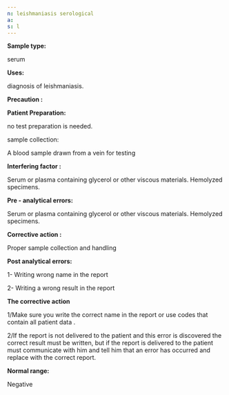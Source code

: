 ```yaml
---
n: leishmaniasis serological
a: 
s: l
--- 
```


__Sample type:__

serum

__Uses:__

diagnosis of  leishmaniasis.

__Precaution :__

__Patient Preparation:__

no test preparation is needed.

 sample collection: 

A blood sample drawn from a vein for testing

__Interfering factor :__

Serum or plasma containing glycerol or other viscous materials. Hemolyzed specimens.

__Pre - analytical errors:__

Serum or plasma containing glycerol or other viscous materials. Hemolyzed specimens.

__Corrective action :__

Proper sample collection and handling

__Post analytical errors:__

1-	Writing wrong name in the report

2-	Writing a wrong result in the report

__The corrective action__

1/Make sure you write the correct name in the report or use codes that  contain all patient data . 

2/If the report is not delivered to the patient and this error is discovered the correct result must be written, but if the report is delivered to the patient must communicate with him and tell him that an error has occurred and replace with the correct report.

__Normal range:__ 

Negative